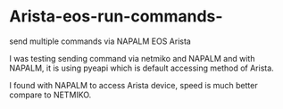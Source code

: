 # Arista-eos-run-commands-
send multiple commands via NAPALM EOS Arista

I was testing sending command via netmiko and NAPALM and with NAPALM, it is using pyeapi which is default accessing method of 
Arista.

I found with NAPALM to access Arista device, speed is much better compare to NETMIKO.
